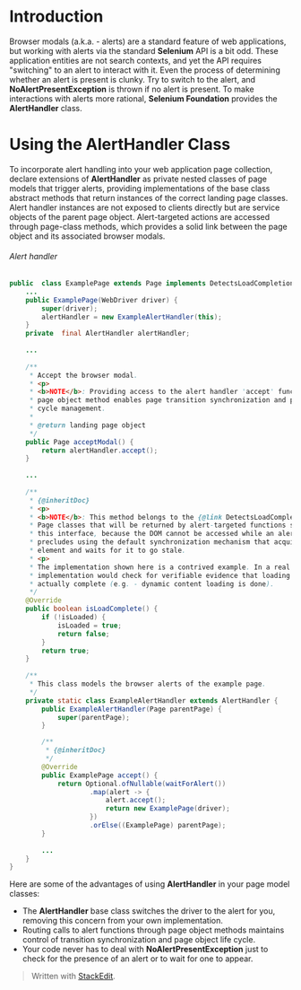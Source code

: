 
# Introduction

Browser modals (a.k.a. - alerts) are a standard feature of web applications, but working with alerts via the standard **Selenium** API is a bit odd. These application entities are not search contexts, and yet the API requires "switching" to an alert to interact with it. Even the process of determining whether an alert is present is clunky. Try to switch to the alert, and **NoAlertPresentException** is thrown if no alert is present. To make interactions with alerts more rational, **Selenium Foundation** provides the **AlertHandler** class.

# Using the AlertHandler Class

To incorporate alert handling into your web application page collection, declare extensions of **AlertHandler** as private nested classes of page models that trigger alerts, providing implementations of the base class abstract methods that return instances of the correct landing page classes. Alert handler instances are not exposed to clients directly but are service objects of the parent page object. Alert-targeted actions are accessed through page-class methods, which provides a solid link between the page object and its associated browser modals.

###### Alert handler
```java
public  class ExamplePage extends Page implements DetectsLoadCompletion {
    ...
    public ExamplePage(WebDriver driver) {
        super(driver);
        alertHandler = new ExampleAlertHandler(this);
    }
    private  final AlertHandler alertHandler;
    
    ...
    
    /**
     * Accept the browser modal.
     * <p>
     * <b>NOTE</b>: Providing access to the alert handler 'accept' function through this
     * page object method enables page transition synchronization and page object life
     * cycle management.
     * 
     * @return landing page object
     */
    public Page acceptModal() {
        return alertHandler.accept();
    }
    
    ...
    
    /**
     * {@inheritDoc}
     * <p>
     * <b>NOTE</b>: This method belongs to the {@link DetectsLoadCompletion} interface.
     * Page classes that will be returned by alert-targeted functions should implement
     * this interface, because the DOM cannot be accessed while an alert is shown. This
     * precludes using the default synchronization mechanism that acquires a reference
     * element and waits for it to go stale.
     * <p>
     * The implementation shown here is a contrived example. In a real page class, the
     * implementation would check for verifiable evidence that loading of the page was
     * actually complete (e.g. - dynamic content loading is done).
     */
    @Override
    public boolean isLoadComplete() {
        if (!isLoaded) {
            isLoaded = true;
            return false;
        }
        return true;
    }
    
    /**
     * This class models the browser alerts of the example page.
     */
    private static class ExampleAlertHandler extends AlertHandler {
        public ExampleAlertHandler(Page parentPage) {
            super(parentPage);
        }

        /**
         * {@inheritDoc}
         */
        @Override
        public ExamplePage accept() {
            return Optional.ofNullable(waitForAlert())
                    .map(alert -> {
                        alert.accept();
                        return new ExamplePage(driver);
                    })
                    .orElse((ExamplePage) parentPage);
        }
        
        ...
    }
}
```

Here are some of the advantages of using **AlertHandler** in your page model classes:
* The **AlertHandler** base class switches the driver to the alert for you, removing this concern from your own implementation.
* Routing calls to alert functions through page object methods maintains control of transition synchronization and page object life cycle.
* Your code never has to deal with **NoAlertPresentException** just to check for the presence of an alert or to wait for one to appear.



> Written with [StackEdit](https://stackedit.io/).